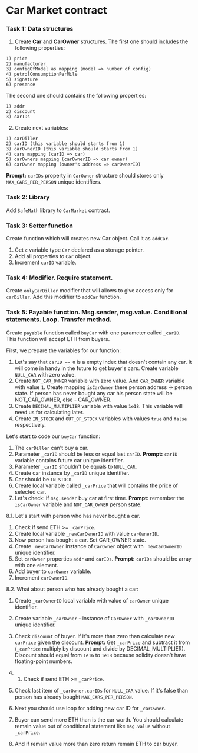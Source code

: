 # Car Market contract
### Task 1: Data structures
1. Create **Car** and **CarOwner** structures.
The first one should includes the following properties:
```
1) price
2) manufacturer
3) configOfModel as mapping (model => number of config)
4) petrolConsumptionPerMile
5) signature
6) presence
```
The second one should contains the following properties:
```
1) addr
2) discount
3) carIDs
```
2. Create next variables:
```
1) carDiller
2) carID (this variable should starts from 1)
3) carOwnerID (this variable should starts from 1)
4) cars mapping (carID => car)
5) carOwners mapping (carOwnerID => car owner)
6) carOwner mapping (owner's address => carOwnerID)
```
**Prompt:** `carIDs` property in `CarOwner` structure should stores only `MAX_CARS_PER_PERSON` unique identifiers.
### Task 2: Library
Add `SafeMath` library to `CarMarket` contract.
### Task 3: Setter function
Create function which will creates new Car object. Call it as `addCar`.
1. Get `c` variable type `Car` declared as a storage pointer.
2. Add all properties to `Car` object.
3. Increment `carID` variable.
### Task 4: Modifier. Require statement.
Create `onlyCarDiller` modifier that will allows to give access only for `carDiller`.
Add this modifier to `addCar` function.
### Task 5: Payable function. Msg.sender, msg.value. Conditional statements. Loop. Transfer method.
Create `payable` function called `buyCar` with one parameter called `_carID`. This function will accept ETH from buyers.

First, we prepare the variables for our function:
1. Let's say that `carID == 0` is a empty index that doesn't contain any car. It will come in handy in the future to get buyer's cars. Create variable `NULL_CAR` with zero value.
2. Create `NOT_CAR_OWNER` variable with zero value.
   And `CAR_OWNER` variable with value `1`.
   Create mapping `isCarOwner` there person address => person state.
   If person has never bought any car his person state will be NOT_CAR_OWNER, else - CAR_OWNER.
3. Create `DECIMAL_MULTIPLIER` variable with value `1e18`. This variable will need us for calculating later.
4. Create `IN_STOCK` and `OUT_OF_STOCK` variables with values `true` and `false` respectively.

Let's start to code our `buyCar` function:
1. The `carDiller` can't buy a car.
2. Parameter `_carID` should be less or equal last `carID`.
**Prompt:** `carID` variable contains future car unique identifier.
3. Parameter `_carID` shouldn't be equals to `NULL_CAR`.
4. Create car instance by `_carID` unique identifier.
5. Car should be `IN_STOCK`.
6. Create local variable called `_carPrice` that will contains the price of selected car.
7. Let's check: if `msg.sender` buy car at first time.
**Prompt:** remember the `isCarOwner` variable and `NOT_CAR_OWNER` person state.

8.1. Let's start with person who has never bought a car.
1. Check if send ETH >= `_carPrice`.
2. Create local variable `_newCarOwnerID` with value `carOwnerID`.
3. Now person has bought a car. Set CAR_OWNER state.
4. Create `_newCarOwner` instance of `CarOwner` object with `_newCarOwnerID` unique identifier.
5. Set `carOwner` properties `addr` and `carIDs`. **Prompt:** `carIDs` should be array with one element.
6. Add buyer to `carOwner` variable.
7. Increment `carOwnerID`.

8.2. What about person who has already bought a car:
1. Create `_carOwnerID` local variable with value of `carOwner` unique identifier.
2. Create variable `_carOwner` - instance of `CarOwner` with `_carOwnerID` unique identifier.
3. Check `discount` of buyer. If it's more than zero than calculate new `carPrice` given the discount. **Prompt:** Get `_carPrice` and subtract it from (`_carPrice` multiply by discount and divide by DECIMAL_MULTIPLIER). Discount should equal from `1e16` to `1e18` because solidity doesn't have floating-point numbers.
4. 1. Check if send ETH >= `_carPrice`.
5. Check last item of `_carOwner.carIDs` for `NULL_CAR` value. If it's false than person has already bought `MAX_CARS_PER_PERSON`.
6. Next you should use loop for adding new car ID for `_carOwner`.

9. Buyer can send more ETH than is the car worth. You should calculate remain value out of conditional statement like `msg.value` without `_carPrice`.
10. And if remain value more than zero return remain ETH to car buyer.
